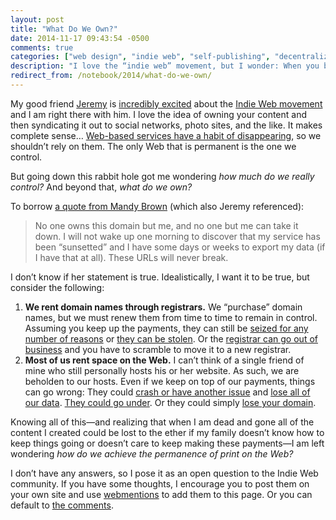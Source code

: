 ```yaml
---
layout: post
title: "What Do We Own?"
date: 2014-11-17 09:43:54 -0500
comments: true
categories: ["web design", "indie web", "self-publishing", "decentralization"]
description: "I love the “indie web” movement, but I wonder: When you begin to assert ownership over your content, how far do you go?"
redirect_from: /notebook/2014/what-do-we-own/
---
```


My good friend [Jeremy](http://adactio.com) is [incredibly excited](https://adactio.com/journal/6801) about the [Indie Web movement](http://indiewebcamp.com/) and I am right there with him. I love the idea of owning your content and then syndicating it out to social networks, photo sites, and the like. It makes complete sense… [Web-based services have a habit of disappearing](http://www.gyford.com/phil/writing/2009/04/28/geocities.php), so we shouldn’t rely on them. The only Web that is permanent is the one we control.

<!-- more -->

But going down this rabbit hole got me wondering _how much do we really control?_ And beyond that, _what do we own?_

To borrow [a quote from Mandy Brown](http://aworkinglibrary.com/writing/index-cards/) (which also Jeremy referenced):

> No one owns this domain but me, and no one but me can take it down. I will not wake up one morning to discover that my service has been “sunsetted” and I have some days or weeks to export my data (if I have that at all). These URLs will never break.

I don’t know if her statement is true. Idealistically, I want it to be true, but consider the following:

1. **We rent domain names through registrars.** We “purchase” domain names, but we must renew them from time to time to remain in control. Assuming you keep up the payments, they can still be [seized for any number of reasons](http://www.wired.com/2012/03/feds-seize-foreign-sites/) or [they can be stolen](https://en.wikipedia.org/wiki/Domain_hijacking). Or the [registrar can go out of business](https://en.wikipedia.org/wiki/RegisterFly) and you have to scramble to move it to a new registrar.
2. **Most of us rent space on the Web.** I can’t think of a single friend of mine who still personally hosts his or her website. As such, we are beholden to our hosts. Even if we keep on top of our payments, things can go wrong: They could [crash or have another issue](https://wordpress.org/support/topic/acenet-hosting-crashed-and-lost-all-my-data-what-do-i-do-now) and [lose all of our data](http://www.startupsmart.com.au/technology/crazy-domains-loses-web-hosting-data-as-startups-suffer/2014051912326.html). [They could go under](http://www.danrichard.com/2014/03/30/p2lhosting-is-now-closed-thank-you-everyone/). Or they could simply [lose your domain](http://webdesignfromscratch.com/blog/how-123reg-almost-crippled-my-business/).

Knowing all of this—and realizing that when I am dead and gone all of the content I created could be lost to the ether if my family doesn’t know how to keep things going or doesn’t care to keep making these payments—I am left wondering _how do we achieve the permanence of print on the Web?_

I don’t have any answers, so I pose it as an open question to the Indie Web community. If you have some thoughts, I encourage you to post them on your own site and use [webmentions](http://indiewebcamp.com/webmention) to add them to this page. Or you can default to [the comments](#disqus).